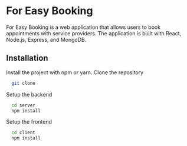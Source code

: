 # For Easy Booking

For Easy Booking is a web application that allows users to book appointments with service providers. The application is built with React, Node.js, Express, and MongoDB.

## Installation

Install the project with npm or yarn.
Clone the repository

```bash
  git clone 
```

Setup the backend

```bash
  cd server
  npm install
```

Setup the frontend

```bash
  cd client
  npm install 
```